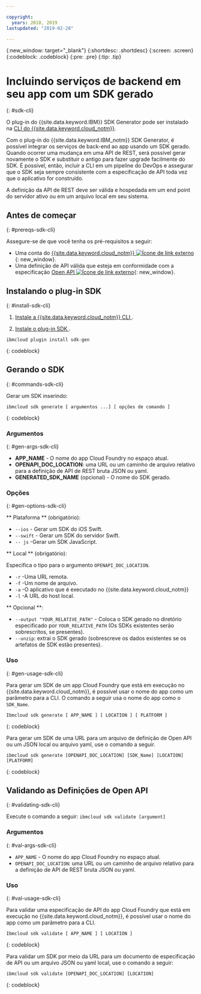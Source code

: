 ```yaml
---

copyright:
  years: 2018, 2019
lastupdated: "2019-02-28"

---
```


{:new_window: target="_blank"}
{:shortdesc: .shortdesc}
{:screen: .screen}
{:codeblock: .codeblock}
{:pre: .pre}
{:tip: .tip}

# Incluindo serviços de backend em seu app com um SDK gerado
{: #sdk-cli}

O plug-in do {{site.data.keyword.IBM}} SDK Generator pode ser instalado na [CLI do {{site.data.keyword.cloud_notm}}](/docs/cli/index.html).

Com o plug-in do {{site.data.keyword.IBM_notm}} SDK Generator, é possível integrar os serviços de back-end ao app usando um SDK gerado. Quando ocorrer uma mudança em uma API de REST, será possível gerar novamente o SDK e substituir o antigo para fazer upgrade facilmente do SDK. É possível, então, incluir a CLI em um pipeline do DevOps e assegurar que o SDK seja sempre consistente com a especificação de API toda vez que o aplicativo for construído.

A definição da API de REST deve ser válida e hospedada em um end point do servidor ativo ou em um arquivo local em seu sistema.

## Antes de começar
{: #prereqs-sdk-cli}

Assegure-se de que você tenha os pré-requisitos a seguir:

* Uma conta do [{{site.data.keyword.cloud_notm}} ![Ícone de link externo](../../icons/launch-glyph.svg "Ícone de link externo")](http://cloud.ibm.com){: new_window}.
* Uma definição de API válida que esteja em conformidade com a especificação [Open API ![Ícone de link externo](../../icons/launch-glyph.svg "Ícone de link externo")](https://www.openapis.org/){: new_window}.

## Instalando o plug-in SDK
{: #install-sdk-cli}

1. [ Instale a  {{site.data.keyword.cloud_notm}}  CLI ](/docs/cli/index.html).

2. [ Instale o plug-in SDK ](/docs/cli/sdk/index.html).
  ```
  ibmcloud plugin install sdk-gen
  ```
  {: codeblock}

## Gerando o SDK
{: #commands-sdk-cli}

Gerar um SDK inserindo:
```
ibmcloud sdk generate [ argumentos ...] [ opções de comando ]
```
{: codeblock}

### Argumentos
{: #gen-args-sdk-cli}

* **APP_NAME** - O nome do app Cloud Foundry no espaço atual.
* **OPENAPI_DOC_LOCATION**: uma URL ou um caminho de arquivo relativo para a definição de API de REST bruta JSON ou yaml.
* **GENERATED_SDK_NAME** (opcional) - O nome do SDK gerado.

### Opções
{: #gen-options-sdk-cli}

** Plataforma **  (obrigatório):
  * `--ios` - Gerar um SDK do iOS Swift.
  * `--swift` - Gerar um SDK do servidor Swift.
  * ` -- js ` -Gerar um SDK JavaScript.

** Local **  (obrigatório):

Especifica o tipo para o argumento `OPENAPI_DOC_LOCATION`.

  * ` -r ` -Uma URL remota.
  * ` -f ` -Um nome de arquivo.
  * ` -a ` -O aplicativo que é executado no  {{site.data.keyword.cloud_notm}}
  * ` -l ` -A URL do host local.

** Opcional **:
  * `--output "YOUR_RELATIVE_PATH"` - Coloca o SDK gerado no diretório especificado por `YOUR_RELATIVE_PATH` (Os SDKs existentes serão sobrescritos, se presentes).
  * `--unzip`: extrai o SDK gerado (sobrescreve os dados existentes se os artefatos de SDK estão presentes).

### Uso
{: #gen-usage-sdk-cli}

Para gerar um SDK de um app Cloud Foundry que está em execução no {{site.data.keyword.cloud_notm}}, é possível usar o nome do app como um parâmetro para a CLI. O comando a seguir usa o nome do app como o `SDK_Name`.

```
Ibmcloud sdk generate [ APP_NAME ] [ LOCATION ] [ PLATFORM ]
```
{: codeblock}

Para gerar um SDK de uma URL para um arquivo de definição de Open API ou um JSON local ou arquivo yaml, use o comando a seguir.

```
ibmcloud sdk generate [OPENAPI_DOC_LOCATION] [SDK_Name] [LOCATION] [PLATFORM]
```
{: codeblock}


## Validando as Definições de Open API
{: #validating-sdk-cli}

Execute o comando a seguir: `ibmcloud sdk validate [argument]`

### Argumentos
{: #val-args-sdk-cli}

* `APP_NAME` - O nome do app Cloud Foundry no espaço atual.
* `OPENAPI_DOC_LOCATION`: uma URL ou um caminho de arquivo relativo para a definição de API de REST bruta JSON ou yaml.

### Uso
{: #val-usage-sdk-cli}

Para validar uma especificação de API do app Cloud Foundry que está em execução no {{site.data.keyword.cloud_notm}}, é possível usar o nome do app como um parâmetro para a CLI.
```
Ibmcloud sdk validate [ APP_NAME ] [ LOCATION ]
```
{: codeblock}

Para validar um SDK por meio da URL para um documento de especificação de API ou um arquivo JSON ou yaml local, use o comando a seguir:
```
ibmcloud sdk validate [OPENAPI_DOC_LOCATION] [LOCATION]
```
{: codeblock}

